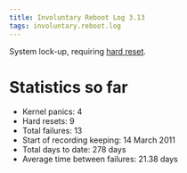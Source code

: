 ```yaml
---
title: Involuntary Reboot Log 3.13
tags: involuntary.reboot.log
---
```


System lock-up, requiring [hard reset](/wiki/hard_reset).

# Statistics so far

-   Kernel panics: 4
-   Hard resets: 9
-   Total failures: 13
-   Start of recording keeping: 14 March 2011
-   Total days to date: 278 days
-   Average time between failures: 21.38 days

